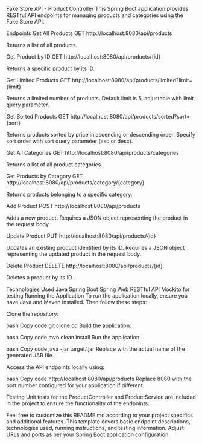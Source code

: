 Fake Store API - Product Controller
This Spring Boot application provides RESTful API endpoints for managing products and categories using the Fake Store API.

Endpoints
Get All Products
GET http://localhost:8080/api/products

Returns a list of all products.

Get Product by ID
GET http://localhost:8080/api/products/{id}

Returns a specific product by its ID.

Get Limited Products
GET http://localhost:8080/api/products/limited?limit={limit}

Returns a limited number of products. Default limit is 5, adjustable with limit query parameter.

Get Sorted Products
GET http://localhost:8080/api/products/sorted?sort={sort}

Returns products sorted by price in ascending or descending order. Specify sort order with sort query parameter (asc or desc).

Get All Categories
GET http://localhost:8080/api/products/categories

Returns a list of all product categories.

Get Products by Category
GET http://localhost:8080/api/products/category/{category}

Returns products belonging to a specific category.

Add Product
POST http://localhost:8080/api/products

Adds a new product. Requires a JSON object representing the product in the request body.

Update Product
PUT http://localhost:8080/api/products/{id}

Updates an existing product identified by its ID. Requires a JSON object representing the updated product in the request body.

Delete Product
DELETE http://localhost:8080/api/products/{id}

Deletes a product by its ID.

Technologies Used
Java
Spring Boot
Spring Web
RESTful API
Mockito for testing
Running the Application
To run the application locally, ensure you have Java and Maven installed. Then follow these steps:

Clone the repository:

bash
Copy code
git clone <repository-url>
cd <project-directory>
Build the application:

bash
Copy code
mvn clean install
Run the application:

bash
Copy code
java -jar target/<jar-file-name>.jar
Replace <jar-file-name> with the actual name of the generated JAR file.

Access the API endpoints locally using:

bash
Copy code
http://localhost:8080/api/products
Replace 8080 with the port number configured for your application if different.

Testing
Unit tests for the ProductController and ProductService are included in the project to ensure the functionality of the endpoints.

Feel free to customize this README.md according to your project specifics and additional features. This template covers basic endpoint descriptions, technologies used, running instructions, and testing information. Adjust URLs and ports as per your Spring Boot application configuration.
